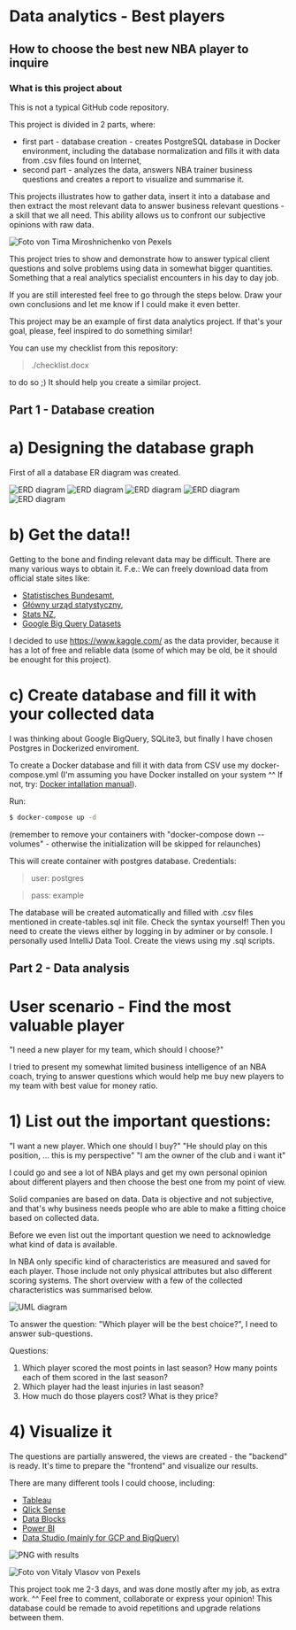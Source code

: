 # Data analytics - Best players

## How to choose the best new NBA player to inquire

### What is this project about

This is not a typical GitHub code repository.

This project is divided in 2 parts, where:

- first part - database creation - creates PostgreSQL database in Docker environment, including the database normalization and fills it with data from
  .csv files found on Internet,
- second part - analyzes the data, answers NBA trainer business questions and creates a report to visualize and summarise it.

This projects illustrates how to gather data, insert it into a database and
then extract the most relevant data to answer business relevant questions - a skill that we all need.
This ability allows us to confront our subjective opinions with raw data.

![Foto von Tima Miroshnichenko von Pexels](./img/tima-miroshnichenko-5586480.jpg)

This project tries to show and demonstrate how to answer typical client questions and solve problems using data in somewhat bigger quantities.
Something that a real analytics specialist encounters in his day to day job.

If you are still interested feel free to go through the steps below.
Draw your own conclusions and let me know if I could make it even better.

This project may be an example of first data analytics project.
If that's your goal, please, feel inspired to do something similar!

You can use my checklist from this repository:

> ./checklist.docx

to do so ;) It should help you create a similar project.

## Part 1 - Database creation

# a) Designing the database graph

First of all a database ER diagram was created.

![ERD diagram](./img/ERD-diagram-4.jpg)
![ERD diagram](./img/ERD-diagram-5.jpg)
![ERD diagram](./img/ERD-diagram-6.jpg)
![ERD diagram](./img/ERD-diagram-7.jpg)
![ERD diagram](./img/ERD-diagram-8.jpg)

# b) Get the data!!

Getting to the bone and finding relevant data may be difficult. There are many various ways to obtain it. F.e.: We can freely download data from official state sites like:

- [Statistisches Bundesamt](https://www.destatis.de/DE/Home/_inhalt.html),
- [Główny urząd statystyczny](https://stat.gov.pl/),
- [Stats NZ](https://stats.govt.nz/large-datasets/csv-files-for-download/),
- [Google Big Query Datasets](https://cloud.google.com/bigquery/)

I decided to use https://www.kaggle.com/ as the data provider, because it has a lot of free and reliable data (some of which may be old, be it should be enought for this project).

# c) Create database and fill it with your collected data

I was thinking about Google BigQuery, SQLite3, but finally I have chosen Postgres in Dockerized enviroment.

To create a Docker database and fill it with data from CSV use my docker-compose.yml
(I'm assuming you have Docker installed on your system ^^ If not, try: [Docker intallation manual](https://docs.docker.com/engine/install/)).

Run:

```sh
$ docker-compose up -d
```

(remember to remove your containers with "docker-compose down --volumes" - otherwise the initialization will be skipped for relaunches)

This will create container with postgres database. Credentials:

> user: postgres

> pass: example

The database will be created automatically and filled with .csv files mentioned in create-tables.sql init file. Check the syntax yourself! Then you need to create the views either by logging in by adminer or by console. I personally used IntelliJ Data Tool. Create the views using my .sql scripts.

## Part 2 - Data analysis

# User scenario - Find the most valuable player

"I need a new player for my team, which should I choose?"

I tried to present my somewhat limited business intelligence of an NBA coach, trying to answer questions which would
help me buy new players to my team with best value for money ratio.

# 1) List out the important questions:

"I want a new player. Which one should I buy?"
"He should play on this position, ... this is my perspective"
"I am the owner of the club and i want it"

I could go and see a lot of NBA plays and get my own personal opinion
about different players and then choose the best one from my point of view.

Solid companies are based on data. Data is objective and not subjective,
and that's why business needs people who are able to make a fitting choice
based on collected data.

Before we even list out the important question we need to acknowledge what kind of data is available.

In NBA only specific kind of characteristics are measured and saved for each player. Those include not only physical attributes
but also different scoring systems. The short overview with a few of the collected characteristics was summarised below.

![UML diagram](./img/database-UML.jpg)

To answer the question: "Which player will be the best choice?", I need to answer sub-questions.

Questions:

1. Which player scored the most points in last season? How many points each of them scored in the last season?
2. Which player had the least injuries in last season?
3. How much do those players cost? What is they price?

# 4) Visualize it

The questions are partially answered, the views are created - the "backend" is ready. It's time to prepare the "frontend" and visualize our results.

There are many different tools I could choose, including:

- [Tableau](https://www.tableau.com/)
- [Qlick Sense](https://www.qlik.com/)
- [Data Blocks](https://datablocks.pro/)
- [Power BI](https://powerbi.microsoft.com/en-au/)
- [Data Studio (mainly for GCP and BigQuery)](https://datastudio.google.com/)

![PNG with results](./final-results.png)

![Foto von Vitaly Vlasov von Pexels](./img/vitaly-vlasov-1342460.jpg)

This project took me 2-3 days, and was done mostly after my job, as extra work. ^^
Feel free to comment, collaborate or express your opinion!
This database could be remade to avoid repetitions and upgrade relations between them.
